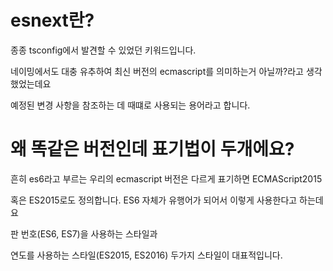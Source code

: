 # esnext란?

종종 tsconfig에서 발견할 수 있었던 키워드입니다.

네이밍에서도 대충 유추하여 최신 버전의 ecmascript를 의미하는거 아닐까?라고 생각했었는데요

예정된 변경 사항을 참조하는 데 때떄로 사용되는 용어라고 합니다.


# 왜 똑같은 버전인데 표기법이 두개에요?

흔히 es6라고 부르는 우리의 ecmascript 버전은 다르게 표기하면 ECMAScript2015

혹은 ES2015로도 정의합니다. ES6 자체가 유행어가 되어서 이렇게 사용한다고 하는데요

판 번호(ES6, ES7)을 사용하는 스타일과

연도를 사용하는 스타일(ES2015, ES2016) 두가지 스타일이 대표적입니다.

